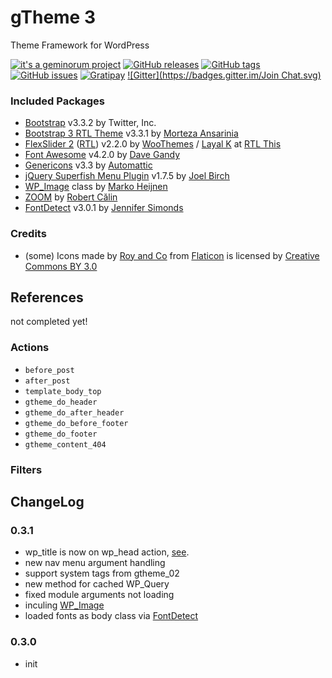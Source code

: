 # gTheme 3

Theme Framework for WordPress

[![it's a geminorum project](http://img.shields.io/badge/it's_a-geminorum_project-lightgrey.svg?style=flat)](http://geminorum.ir/)
[![GitHub releases](https://img.shields.io/github/release/geminorum/gtheme_03.svg?style=flat)](https://github.com/geminorum/gtheme_03/releases)
[![GitHub tags](https://img.shields.io/github/tag/geminorum/gtheme_03.svg?style=flat)](https://github.com/geminorum/gtheme_03/tags)
[![GitHub issues](https://img.shields.io/github/issues/geminorum/gtheme_03.svg?style=flat)](https://github.com/geminorum/gtheme_03/issues)
[![Gratipay](http://img.shields.io/gratipay/geminorum.svg?style=flat)](https://gratipay.com/geminorum/)
[![Gitter](https://badges.gitter.im/Join Chat.svg)](https://gitter.im/geminorum/gtheme_03?utm_source=badge&utm_medium=badge&utm_campaign=pr-badge)

### Included Packages
* [Bootstrap](http://getbootstrap.com/) v3.3.2 by Twitter, Inc.
* [Bootstrap 3 RTL Theme](https://github.com/morteza/bootstrap-rtl/) v3.3.1 by [Morteza Ansarinia](https://github.com/morteza)
* [FlexSlider 2](http://www.woothemes.com/flexslider/) ([RTL](https://github.com/layalk/FlexSlider/tree/rtl)) v2.2.0 by [WooThemes](http://www.woothemes.com/) / [Layal K](https://github.com/layalk) at [RTL This](http://rtl-this.com/tutorial/jquery-plugin-flexslider-now-rtl-support)
* [Font Awesome](http://fontawesome.io) v4.2.0 by [Dave Gandy](http://twitter.com/davegandy)
* [Genericons](http://genericons.com/) v3.3 by [Automattic](https://github.com/Automattic)
* [jQuery Superfish Menu Plugin](https://github.com/joeldbirch/superfish/) v1.7.5 by [Joel Birch](https://github.com/joeldbirch)
* [WP_Image](https://github.com/markoheijnen/WP_Image) class by [Marko Heijnen](http://markoheijnen.com/)
* [ZOOM](https://github.com/gurde/ZOOM) by [Robert Călin](http://gurde.com/)
* [FontDetect](https://github.com/JenniferSimonds/FontDetect) v3.0.1 by [Jennifer Simonds](http://www.atomicjetpacks.com/)

### Credits

* (some) Icons made by [Roy and Co](http://royand.co/) from [Flaticon](http://www.flaticon.com) is licensed by [Creative Commons BY 3.0](http://creativecommons.org/licenses/by/3.0/)

## References

not completed yet!

### Actions
* `before_post`
* `after_post`
* `template_body_top`
* `gtheme_do_header`
* `gtheme_do_after_header`
* `gtheme_do_before_footer`
* `gtheme_do_footer`
* `gtheme_content_404`

### Filters
	
	
## ChangeLog

### 0.3.1
* wp_title is now on wp_head action, [see](https://make.wordpress.org/core/2014/10/29/title-tags-in-4-1/).
* new nav menu argument handling
* support system tags from gtheme_02
* new method for cached WP_Query
* fixed module arguments not loading
* inculing [WP_Image](https://github.com/markoheijnen/WP_Image)
* loaded fonts as body class via [FontDetect](https://github.com/JenniferSimonds/FontDetect)

### 0.3.0
* init